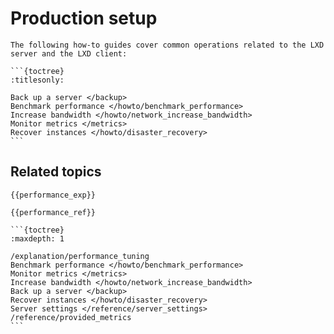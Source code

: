 # Production setup

````{only} diataxis
The following how-to guides cover common operations related to the LXD server and the LXD client:

```{toctree}
:titlesonly:

Back up a server </backup>
Benchmark performance </howto/benchmark_performance>
Increase bandwidth </howto/network_increase_bandwidth>
Monitor metrics </metrics>
Recover instances </howto/disaster_recovery>
```
````

## Related topics

```{only} diataxis
{{performance_exp}}

{{performance_ref}}
```

````{only} topical
```{toctree}
:maxdepth: 1

/explanation/performance_tuning
Benchmark performance </howto/benchmark_performance>
Monitor metrics </metrics>
Increase bandwidth </howto/network_increase_bandwidth>
Back up a server </backup>
Recover instances </howto/disaster_recovery>
Server settings </reference/server_settings>
/reference/provided_metrics
```
````
